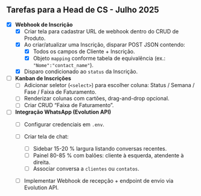 ## Tarefas para a Head de CS - Julho 2025

- [x] **Webhook de Inscrição**
  - [x] Criar tela para cadastrar URL de webhook dentro do CRUD de Produto.
  - [x] Ao criar/atualizar uma Inscrição, disparar POST JSON contendo:
    - [x] Todos os campos de Cliente + Inscrição.
    - [x] Objeto `mapping` conforme tabela de equivalência (ex.: `"Nome":"contact_name"`).
  - [x] Disparo condicionado ao `status` da Inscrição.

- [ ] **Kanban de Inscrições**
  - [ ] Adicionar seletor (`<select>`) para escolher coluna: Status / Semana / Fase / Faixa de Faturamento.
  - [ ] Renderizar colunas com cartões, drag-and-drop opcional.
  - [ ] Criar CRUD “Faixa de Faturamento”.

- [ ] **Integração WhatsApp (Evolution API)**
  - [ ] Configurar credenciais em `.env`.
  - [ ] Criar tela de chat:
    - [ ] Sidebar 15-20 % largura listando conversas recentes.
    - [ ] Painel 80-85 % com balões: cliente à esquerda, atendente à direita.
    - [ ] Associar conversa a `clientes` ou `contatos`.
  - [ ] Implementar Webhook de recepção + endpoint de envio via Evolution API.


